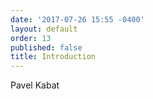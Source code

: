 ```yaml
---
date: '2017-07-26 15:55 -0400'
layout: default
order: 13
published: false
title: Introduction
---
```

Pavel Kabat